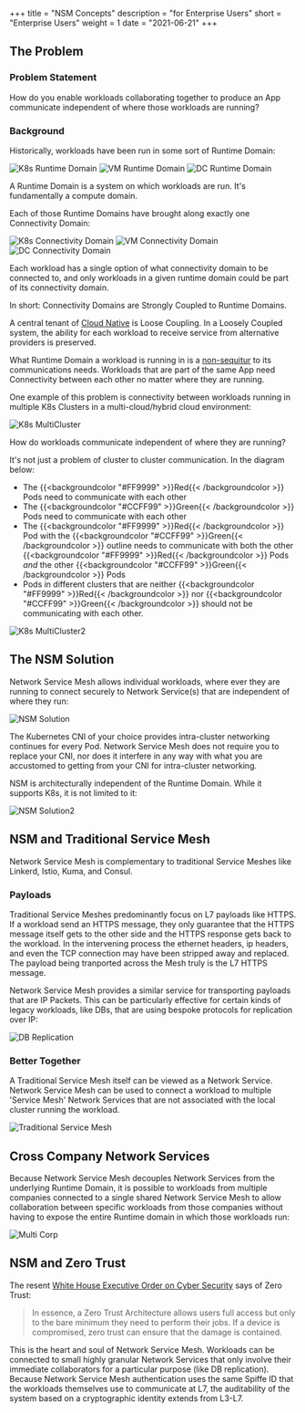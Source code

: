 +++
title = "NSM Concepts"
description = "for Enterprise Users"
short = "Enterprise Users"
weight = 1
date = "2021-06-21"
+++
## The Problem

### Problem Statement

How do you enable workloads collaborating together to produce an App communicate independent of where those workloads are running?

### Background
Historically, workloads have been run in some sort of Runtime Domain:

![K8s Runtime Domain](/img/concepts/enterprise/3x1/k8s_runtime_domain.svg)
![VM Runtime Domain](/img/concepts/enterprise/3x1/vm_runtime_domain.svg)
![DC Runtime Domain](/img/concepts/enterprise/3x1/dc_runtime_domain.svg)

A Runtime Domain is a system on which workloads are run.  It's fundamentally a compute domain.

Each of those Runtime Domains have brought along exactly one Connectivity Domain:

![K8s Connectivity Domain](/img/concepts/enterprise/3x1/k8s_connectivity_domain.svg)
![VM Connectivity Domain](/img/concepts/enterprise/3x1/vm_connectivity_domain.svg)
![DC Connectivity Domain](/img/concepts/enterprise/3x1/dc_connectivity_domain.svg)

Each workload has a single option of what connectivity domain to be connected to, and only
workloads in a given runtime domain could be part of its connectivity domain.

In short: Connectivity Domains are Strongly Coupled to Runtime Domains.

A central tenant of [Cloud Native](https://github.com/cncf/toc/blob/main/DEFINITION.md) is Loose Coupling.  In a Loosely Coupled system, the ability for each workload to receive service from alternative providers is preserved.

What Runtime Domain a workload is running in is a [non-sequitur](https://en.wikipedia.org/wiki/Non_sequitur_(literary_device)) to its communications needs.  Workloads that are part of
the same App need Connectivity between each other no matter where they are running.

One example of this problem is connectivity between workloads running in multiple K8s Clusters in a 
multi-cloud/hybrid cloud environment:

![K8s MultiCluster](/img/concepts/enterprise/k8s_multi_cluster.svg)

How do workloads communicate independent of where they are running?

It's not just a problem of cluster to cluster communication.  In the diagram below: 

- The {{<backgroundcolor "#FF9999" >}}Red{{< /backgroundcolor >}} Pods need to communicate with each other
- The {{<backgroundcolor "#CCFF99" >}}Green{{< /backgroundcolor >}} Pods need to communicate with each other
- The {{<backgroundcolor "#FF9999" >}}Red{{< /backgroundcolor >}} Pod with the {{<backgroundcolor "#CCFF99" >}}Green{{< /backgroundcolor >}} outline needs to communicate with both the other {{<backgroundcolor "#FF9999" >}}Red{{< /backgroundcolor >}} Pods *and* the other {{<backgroundcolor "#CCFF99" >}}Green{{< /backgroundcolor >}} Pods
- Pods in different clusters that are neither {{<backgroundcolor "#FF9999" >}}Red{{< /backgroundcolor >}} nor {{<backgroundcolor "#CCFF99" >}}Green{{< /backgroundcolor >}} should not be communicating with each other.

![K8s MultiCluster2](/img/concepts/enterprise/k8s_multi_cluster_2.svg)

## The NSM Solution

Network Service Mesh allows individual workloads, where ever they are running to connect securely to Network Service(s) that
are independent of where they run:

![NSM Solution](/img/concepts/enterprise/nsm_solution.svg)

The Kubernetes CNI of your choice provides intra-cluster networking continues for every Pod.  Network Service Mesh does not require you to replace
your CNI, nor does it interfere in any way with what you are accustomed to getting from your CNI for intra-cluster networking.

NSM is architecturally independent of the Runtime Domain.  While it supports K8s, it is not limited to it:

![NSM Solution2](/img/concepts/enterprise/nsm_solution_2.svg)

## NSM and Traditional Service Mesh

Network Service Mesh is complementary to traditional Service Meshes like Linkerd, Istio, Kuma, and Consul.

### Payloads
Traditional Service Meshes predominantly focus on L7 payloads like HTTPS.  If a workload send an HTTPS message, they only guarantee
that the HTTPS message itself gets to the other side and the HTTPS response gets back to the workload.  In the intervening process
the ethernet headers, ip headers, and even the TCP connection may have been stripped away and replaced.  The payload being tranported
across the Mesh truly is the L7 HTTPS message.

Network Service Mesh provides a similar service for transporting payloads that are IP Packets.
This can be particularly effective for certain kinds of legacy workloads, like DBs, that are using bespoke protocols
for replication over IP:

![DB Replication](/img/concepts/enterprise/db_replication.svg)

### Better Together

A Traditional Service Mesh itself can be viewed as a Network Service.  Network Service Mesh can be used to connect a workload
to multiple 'Service Mesh' Network Services that are not associated with the local cluster running the workload.

![Traditional Service Mesh](/img/concepts/enterprise/traditional_service_mesh.svg)

## Cross Company Network Services

Because Network Service Mesh decouples Network Services from the underlying Runtime Domain, it is possible to workloads from multiple companies
connected to a single shared Network Service Mesh to allow collaboration between specific workloads from those companies without
having to expose the entire Runtime domain in which those workloads run:

![Multi Corp](/img/concepts/enterprise/multi-corp.svg)

## NSM and Zero Trust

The resent [White House Executive Order on Cyber Security](https://www.whitehouse.gov/briefing-room/presidential-actions/2021/05/12/executive-order-on-improving-the-nations-cybersecurity/) says
of Zero Trust:

> In essence, a Zero Trust Architecture allows users full access but only to the bare minimum they need to perform their jobs.  If a device is compromised, zero trust can ensure that the damage is contained.

This is the heart and soul of Network Service Mesh.  Workloads can be connected to small highly granular Network Services that only involve
their immediate collaborators for a particular purpose (like DB replication).  Because Network Service Mesh authentication uses the same Spiffe ID that the 
workloads themselves use to communicate at L7, the auditability of the system based on a cryptographic identity extends from L3-L7.
